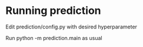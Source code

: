 # Running prediction
Edit prediction/config.py with desired hyperparameter

Run python -m prediction.main as usual